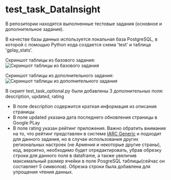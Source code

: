 # test_task_DataInsight
В репозитории находятся выполненные тестовые задания (основное и дополнительное задания).

В качестве базы данных используется локальная база PostgreSQL, в которой с помощью Python кода создается схема 'test' и таблица 'gplay_stats'.

Скриншот таблицы из базового задания:
![Скриншот таблицы из базового задания](https://github.com/bengel-cooper/test_task_DataInsight/blob/main/table_screenshot.PNG)

Скриншот таблицы из дополнительного задания:
![Скриншот таблицы из дополнительного задания](https://github.com/bengel-cooper/test_task_DataInsight/blob/main/optional_table_screenshot.PNG)


В скрипт test_task_optional.py были добавлены 3 дополнительных поля: description, updated, rating
- В поле description содержится краткая информация из описания страницы
- В поле updated указана дата последнего обновления страницы в Google PLay
- В поле rating указан рейтинг приложения. Важно обратить внимание на то, что рейтинг представлен в системе <a href="https://support.google.com/googleplay/android-developer/answer/9859655?hl=en">IARC Generic</a> и подходит для данного задания, но в случае использования других региональных настроек (не Армения и некоторые другие страны), код, вероятно, необходимо будет отредактировать, убрав обрезку строки для данного поля в dataframe, а также увеличив максимальный размер ячейки в поле PosgreSQL таблицы(сейчас он составляет 5 символов). Обрезка строки была добавлена для упрощения чтения данных.
